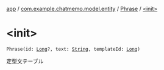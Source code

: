 [app](../../index.md) / [com.example.chatmemo.model.entity](../index.md) / [Phrase](index.md) / [&lt;init&gt;](./-init-.md)

# &lt;init&gt;

`Phrase(id: `[`Long`](https://kotlinlang.org/api/latest/jvm/stdlib/kotlin/-long/index.html)`?, text: `[`String`](https://kotlinlang.org/api/latest/jvm/stdlib/kotlin/-string/index.html)`, templateId: `[`Long`](https://kotlinlang.org/api/latest/jvm/stdlib/kotlin/-long/index.html)`)`

定型文テーブル

